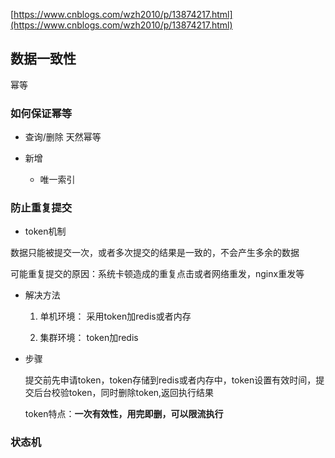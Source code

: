 [https://www.cnblogs.com/wzh2010/p/13874217.html](https://www.cnblogs.com/wzh2010/p/13874217.html)

## 数据一致性

幂等

### 如何保证幂等

* 查询/删除 天然幂等


* 新增

    * 唯一索引

### 防止重复提交

* token机制

数据只能被提交一次，或者多次提交的结果是一致的，不会产生多余的数据

可能重复提交的原因：系统卡顿造成的重复点击或者网络重发，nginx重发等


* 解决方法

    1. 单机环境： 采用token加redis或者内存

    2. 集群环境： token加redis

* 步骤

   提交前先申请token，token存储到redis或者内存中，token设置有效时间，提交后台校验token，同时删除token,返回执行结果

   token特点：**一次有效性，用完即删，可以限流执行**


### 状态机

